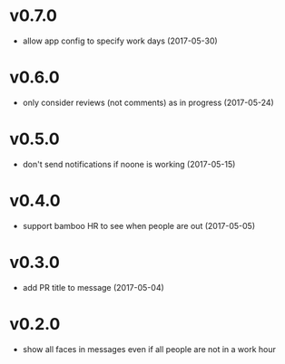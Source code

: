 # v0.7.0

- allow app config to specify work days (2017-05-30)

# v0.6.0

- only consider reviews (not comments) as in progress (2017-05-24)

# v0.5.0

- don't send notifications if noone is working (2017-05-15)

# v0.4.0

- support bamboo HR to see when people are out (2017-05-05)

# v0.3.0

- add PR title to message (2017-05-04)

# v0.2.0

- show all faces in messages even if all people are not in a work hour
